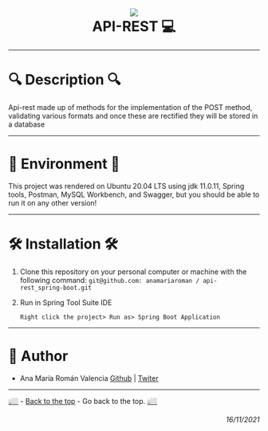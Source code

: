 <h1 align = "center">
  <a href="git@github.com:anamariaroman/api-rest_spring-boot.git"> <img src = "https://i.imgur.com/R6qFq3n.png"> </a>
  <br> API-REST 💻 <br>
</h1>

---

# 🔍 Description 🔍

Api-rest made up of methods for the implementation of the POST method, validating various formats and once these are rectified they will be stored in a database

---

# 🦩 Environment 🦩

This project was rendered on Ubuntu 20.04 LTS using jdk 11.0.11, Spring tools, Postman, MySQL Workbench, and Swagger, but you should be able to run it on any other version!

---

# 🛠 Installation 🛠

1. Clone this repository on your personal computer or machine with the following command:
    `git@github.com: anamariaroman / api-rest_spring-boot.git`

2. Run in Spring Tool Suite IDE

    `Right click the project> Run as> Spring Boot Application`

---

# 👩 Author

- Ana María Román Valencia [Github](https://github.com/anamariaroman) | [Twiter](https://twitter.com/AnaMari77939013)

---

[👆🏼](https://github.com/anamariaroman/api-rest_spring-boot# "Back to the top") - [Back to the top](https://github.com/anamariaroman/api-rest_spring-boot# "Back to the top]") - Go back to the top. [👆🏼](https://github.com/anamariaroman/api-rest_spring-boot# "Back to the top")

<h6 align = "right"> 16/11/2021 </h6>

